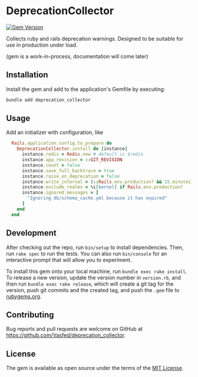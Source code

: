 # DeprecationCollector
[![Gem Version](https://badge.fury.io/rb/deprecation_collector.svg)](https://badge.fury.io/rb/deprecation_collector)

Collects ruby and rails deprecation warnings.
Designed to be suitable for use in production under load.

(gem is a work-in-process, documentation will come later)

## Installation

Install the gem and add to the application's Gemfile by executing:

```sh
bundle add deprecation_collector
```

## Usage

Add an initializer with configuration, like

```ruby
  Rails.application.config.to_prepare do
    DeprecationCollector.install do |instance|
      instance.redis = Redis.new # default is $redis
      instance.app_revision = ::GIT_REVISION
      instance.count = false
      instance.save_full_backtrace = true
      instance.raise_on_deprecation = false
      instance.write_interval = (::Rails.env.production? && 15.minutes) || 1.minute
      instance.exclude_realms = %i[kernel] if Rails.env.production?
      instance.ignored_messages = [
        "Ignoring db/schema_cache.yml because it has expired"
      ]
    end
  end
```

## Development

After checking out the repo, run `bin/setup` to install dependencies. Then, run `rake spec` to run the tests. You can also run `bin/console` for an interactive prompt that will allow you to experiment.

To install this gem onto your local machine, run `bundle exec rake install`. To release a new version, update the version number in `version.rb`, and then run `bundle exec rake release`, which will create a git tag for the version, push git commits and the created tag, and push the `.gem` file to [rubygems.org](https://rubygems.org).

## Contributing

Bug reports and pull requests are welcome on GitHub at https://github.com/Vasfed/deprecation_collector.

## License

The gem is available as open source under the terms of the [MIT License](https://opensource.org/licenses/MIT).
